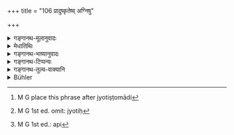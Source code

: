 +++
title = "106 प्रादुष्कृतेष्व् अग्निषु"

+++

<details><summary>गङ्गानथ-मूलानुवादः</summary>

When lightning and the roar of thunder appear after the Fires have been lighted, the time shall continue to be unfit for study, till the lights are there; and when the remaining (phenomenon) ocours, it is unfit for study during the night, as also during the day.—(106).
</details>

<details><summary>मेधातिथिः</summary>

त्रिसंनिपाते पूर्वेणाकालिकम् उक्तम् । अनेन द्वयोः संनिपाते ऽपि **सज्योतिर्** उच्यते । स्तनितं च तन्निःस्वनश् चासौ **स्तनितनिःस्वनः** । विद्युच् च स्तनितनिःस्वनश् च **विद्युत्स्तनितनिःस्वनम्** । समाहारद्वन्द्वः । तस्मिन् संध्यायाम् उपजाते द्वये **सज्योतिर् अनध्यायः** । सूर्यो ज्योतिः **दिवा** । नक्तम् अग्निर् ज्योतिः । प्रातःसंध्यायाम् उत्पन्ने दिवैवानध्यायः, रात्रौ तु नास्ति । एवं पश्चिमसंध्यायां रात्राव् अनध्यायः, न प्रातर् अध्ययनदोषः । 

- विद्युत्स्तनितवर्षाणां त्रयाणां प्रकृतानां विद्युत्स्तनितयोर् विभज्य निर्देशो भवति । वर्षाः शेषः, तस्मिंस् तृतीये दृश्यमाने पूर्वोत्क आकालिको ऽनध्यायः । तदपेक्षयोक्तं **यथा दिवा** तथा **रात्राव् अपि**[^१८७] । ज्योतिः[^१८८] प्रसिद्धतरं ज्योतिष्टोमादि । शेषम् इति[^१८९] पाठः । शेषं हूयमानम् अहर् अनध्यायहेतुर् भवतीति । 


[^१८९]:
     M G 1st ed.: api


[^१८८]:
     M G 1st ed. omit: jyotiḥ


[^१८७]:
     M G place this phrase after jyotiṣṭomādi

- <u>अथ</u> कस्मान् नैवम् उक्तं शेषं त्व् आकालिकं स्मृतम् इति । 

- विचित्रा श्लोकानां कृतिर् मनोः ॥ ४.१०६ ॥
</details>

<details><summary>गङ्गानथ-भाष्यानुवादः</summary>

The previous verse (103) has declared that when the three phenomena—lightning, thunder and rain—appear together, it is to be regarded as ‘time unfit for study,’ till the same hour next day. The present verse declares that when only two of these appear together, it is unfit for study till the fights are seen.

The compound ‘*stanitaniḥsvanaḥ*’ means the *roaring of thunder*; and this, with the term ‘*vidyut*,’ forms the copulative compound ‘*vidyut-stanitaniḥsvanaḥ*.’ When these two appear at twilight, it is to be regarded as time unfit for study ‘*till the lights are there*.’ During the day, the sun is the ‘*light*,’ a nd during the night fire is the ‘*light*,’ So that, if the phenomena appear at morning twilight, it is unfit for study only during the day, not at night; similarly if they appear at evening twilight, it is unfit for study during the night; and there is nothing wrong in reading in the morning.

From among the three phenomena (mentioned in 103)—lightning, thunder and rain’—two have been mentioned here separately. So that ‘rain’ is the ‘*remaining*’ phenomenon; and when this third phenomenon appears, it is unfit for study till the same time next day. It is in view of this that it is said ‘*during the night as also during the day*.’

Another reading is ‘*śeṣam*,’ which means the *remaining portion*, of the well-known sacrifices of *Jyotiṣṭoma* and the rest; the sense being that ‘the day on which these sacrifices are performed, the whole of that day is unfit for study.’

“Wherefore did not the Author say simply—‘*śeṣam tvākālikam smṛtam*’ (which would be much simpler)?”

Manu’s methods of composing his texts are most peculiar.—(106).
</details>

<details><summary>गङ्गानथ-टिप्पन्यः</summary>

“If these sounds are heard in the morning twilight, there should be no study till the sun is up; when they are heard in the evening twilight, there is to be no reading till the stars appear;—or if the two disturbances occur, the intermission lasts as long as the sun or stars remain; but if it also rains, then, as long as the day and night” (Kullūka).—For ‘*śeṣe*’ Medhātithi notes another reading ‘*śeṣam*’ and explains it to mean that ‘on the day that one offers the *Jyotiṣṭoma* and other well-known sacrifices, the *śeṣa, remainder* of that day, is to be regarded as *unfit for study*.’

This verse is quoted in *Vīramitrodaya* (Saṃskāra, p. 526), which adds that this refers to the Rainy season,—in other seasons, the whole day and night is unfit for study;—in *Hemādri* (Kāla, p. 763), which has the following notes:—When the phenomenon appears in the morning the holiday extends as long as the Sun does not set, and if in the evening, then till the setting of the stars; ‘*śeṣe*’, *i.e*., if it comes to rain, then it is holiday during the day as well as during the night;—in
*Saṃskāramayūkha* (p. 56), which has the following notes—‘*Prāduṣkṛteṣu*
*etc*.,’ *i.e*., the morning and evening,—‘*sajyotiḥ*’ means that if it
happens in the evening then the whole night is ‘holiday’—‘*śeṣe*’, if it rains, then the whole day and night; all this only when it occurs during the Rainy season; in other seasons, these phenomena lead to a three days’ holiday;—in *Smṛticandrikā* (Saṃskāra, p. 150), which has the same note, but explains ‘*śeṣe*’ as ‘*ṛtau*’;—in *Gadādharapaddhati* (Kāla, p. 194);—and in *Varṣakriyākaumudī* (p. 566), which has ṭhe following notes:—This lays down special rules regarding mere thundering during the rains: if there is thundering in the morning, the entire day time is to be kept as holiday; and if it occurs in the evening, then the night only; ‘*śeṣe*’, *i.e*., on the occasion of the thunder and the rest developing into rain, both the day and night are to be observed. The ‘Rainy season’ is here meant to stand for all the four months during which there are rains. —*Gadādharapaddhati* (Kāla p. 197) notes that there is to be holiday when there is not merely rain, but rain accompanied by lightning and thunder, according to the rule as laid down in the first part of the verse; the last part sets forth the rule for cases of rain only.
</details>

<details><summary>गङ्गानथ-तुल्य-वाक्यानि</summary>

*Āpastamba Dharmasūtra* (1.9.20-24).—‘If it thunders in the
evening,—then during the night; when there is lightning, then till one goes to sleep; on the next day, if there has been thunder during the preceding night; but only if this has been after midnight, say some.’

*Gautama* (16.23).—‘If there is thunder, rain or lightning, after the
fires have been lighted.’

*Vaśiṣṭha* (13.9).—‘When meteor-fall and lightning appear
simultaneously, then for three days.’

*Yājñavalkya* (1.145).—\[See above\].

*Baudhāyana* (1.11.24).—\[See above under 103-104.\]

*Hārīta* (Aparārka, p. 188).—‘If it thunders in the evening, they shall
not study during the night: if it thunders in the morning they shall not study during the day and night.’
</details>

<details><summary>Bühler</summary>

106	But when lightning and the roar of thunder (are observed) after the sacred fires have been made to blaze, the stoppage shall last as long as the light (of the sun or of the stars is visible); if the remaining (above-named phenomenon, rain, occurs, the reading shall cease), both in the day-time and at night.
</details>
